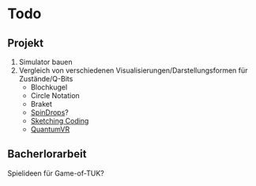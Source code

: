 # Todo
## Projekt
1. Simulator bauen
2. Vergleich von verschiedenen Visualisierungen/Darstellungsformen für Zustände/Q-Bits
    * Blochkugel
    * Circle Notation
    * Braket
    * [SpinDrops](https://spindrops.org/)?
    * [Sketching Coding](https://hackaday.com/2022/12/03/better-coding-through-sketching/)
    * [QuantumVR](https://www.quantentechnologien.de/forschung/foerderung/quantum-aktiv/quantumvr.html)

## Bacherlorarbeit
Spielideen für Game-of-TUK?

